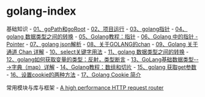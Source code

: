 # golang-index


基础知识
    - [01、goPath和goRoot](./19年/07月/01、goPath和goRoot/01、goPath和goRoot.md)
    - [02、项目运行](./19年/07月/02、项目运行/02、项目运行.md)
    - [03、golang指针](./19年/07月/03、golang指针/03、指针.md)
    - [04、golang 数据类型之间的转换](https://blog.csdn.net/sinat_34322082/article/details/81106091)
    - [05、Golang教程：指针](https://www.cnblogs.com/liuzhongchao/p/9168127.html)
    - [06、Golang 中的指针 - Pointer](https://www.cnblogs.com/jasonxuli/p/6802289.html)
    - [07、golang json解析](https://www.jianshu.com/p/d4a66eaa46d2)
    - [08、关于GOLANG的chan](https://studygolang.com/articles/7750)
    - [09、Golang 关于通道 Chan 详解](https://blog.csdn.net/netdxy/article/details/54564436)
    - [10、select关键字用法](https://www.jianshu.com/p/2a1146dc42c3)
    - [11、golang 数据类型之间的转换](https://blog.csdn.net/sinat_34322082/article/details/81106091)
    - [12、golang如何获取变量的类型：反射，类型断言](https://studygolang.com/articles/10524)
    - [13、GoLang基础数据类型--->字典（map）详解](https://www.cnblogs.com/yinzhengjie/p/7689996.html)
    - [14、Golang教程：数组和切片](https://www.cnblogs.com/liuzhongchao/p/9159896.html)
    - [15、golang 获取get参数](https://www.cnblogs.com/Dennis-mi/p/8495175.html)
    - [16、设置cookie的两种方法](https://www.cnblogs.com/limozi/p/8251713.html)
    - [17、Golang Cookie 简介](https://www.jianshu.com/p/3b84aec28855)
    
    
    
常用模块与库与框架
    - [A high performance HTTP request router](https://github.com/julienschmidt/httprouter)